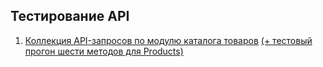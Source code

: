 ## Тестирование API
1. [Коллекция API-запросов по модулю каталога товаров](https://www.postman.com/supply-architect-77622649/workspace/my-workspace/collection/33236854-d862c16b-a541-4448-8e3f-a1b4767ee3e3?action=share&creator=33236854) [(+ тестовый прогон шести методов для Products)](https://github.com/DariaBakhtina/api/blob/main/DemoShopping.postman_test_run.json)
